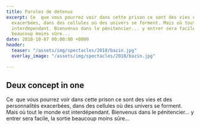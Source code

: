 ```yaml
---
title: Paroles de détenus
excerpt: Ce  que vous pourrez voir dans cette prison ce sont des vies et des personnalités
  exacerbées, dans des cellules où des univers se forment. Mais où tout le monde est
  interdépendant. Bienvenus dans le pénitencier... y entrer sera facile, la sortie
  beaucoup moins sûre...
date: 2018-10-07 00:00:00 +0000
header:
  teaser: "/assets/img/spectacles/2018/bazin.jpg"
  overlay_image: "/assets/img/spectacles/2018/bazin.jpg"

---
```

## Deux concept in one

Ce  que vous pourrez voir dans cette prison ce sont des vies et des personnalités exacerbées, dans des cellules où des univers se forment. Mais où tout le monde est interdépendant. Bienvenus dans le pénitencier... y entrer sera facile, la sortie beaucoup moins sûre...  